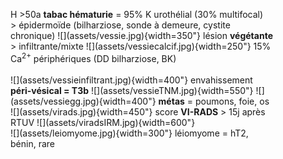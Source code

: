 <figure markdown="span">
    H >50a <b>tabac hématurie</b> = 95% K urothélial (30% multifocal)
    </br>> épidermoïde (bilharziose, sonde à demeure, cystite chronique)
    ![](assets/vessie.jpg){width=350"}
    lésion <b>végétante</b> > infiltrante/mixte
    ![](assets/vessiecalcif.jpg){width=250"}
    15% Ca<sup>2+</sup> périphériques (DD bilharziose, BK)
    </br></br>
    ![](assets/vessieinfiltrant.jpg){width=400"}
    envahissement <b>péri-vésical = T3b</b>
    ![](assets/vessieTNM.jpg){width=550"}
    ![](assets/vessiegg.jpg){width=400"}
    <b>métas</b> = poumons, foie, os  
    </br>
    ![](assets/virads.jpg){width=450"}
    score <b>VI-RADS</b> > 15j après RTUV
    ![](assets/viradsIRM.jpg){width=600"}
    </br>
    ![](assets/leiomyome.jpg){width=300"}
    léiomyome = hT2, bénin, rare
</figure>